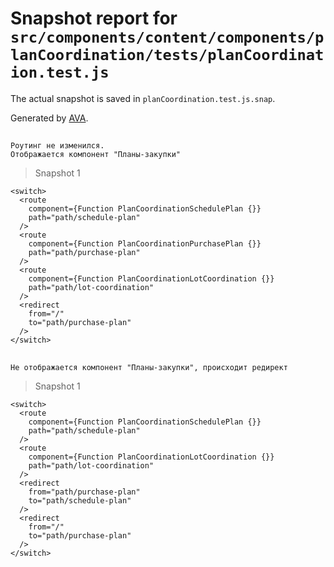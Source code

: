 # Snapshot report for `src/components/content/components/planCoordination/tests/planCoordination.test.js`

The actual snapshot is saved in `planCoordination.test.js.snap`.

Generated by [AVA](https://avajs.dev).

## 
    Роутинг не изменился.
    Отображается компонент "Планы-закупки"


> Snapshot 1

    <switch>
      <route
        component={Function PlanCoordinationSchedulePlan {}}
        path="path/schedule-plan"
      />
      <route
        component={Function PlanCoordinationPurchasePlan {}}
        path="path/purchase-plan"
      />
      <route
        component={Function PlanCoordinationLotCoordination {}}
        path="path/lot-coordination"
      />
      <redirect
        from="/"
        to="path/purchase-plan"
      />
    </switch>

## 
    Не отображается компонент "Планы-закупки", происходит редирект


> Snapshot 1

    <switch>
      <route
        component={Function PlanCoordinationSchedulePlan {}}
        path="path/schedule-plan"
      />
      <route
        component={Function PlanCoordinationLotCoordination {}}
        path="path/lot-coordination"
      />
      <redirect
        from="path/purchase-plan"
        to="path/schedule-plan"
      />
      <redirect
        from="/"
        to="path/purchase-plan"
      />
    </switch>
